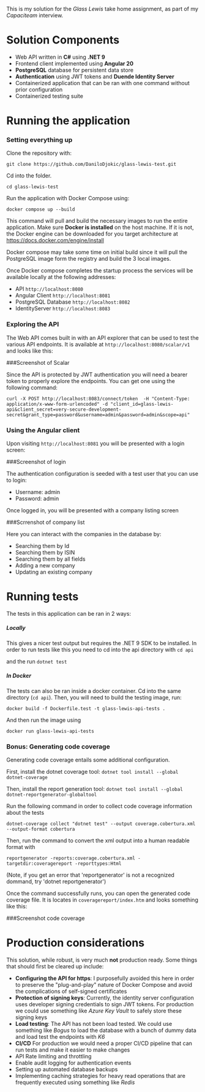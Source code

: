 This is my solution for the *Glass Lewis* take home assignment, as part of my *Capaciteam* interview.

# Solution Components

- Web API written in **C#** using **.NET 9**
- Frontend client implemented using **Angular 20**  
- **PostgreSQL** database for persistent data store
- **Authentication** using JWT tokens and **Duende Identity Server**
- Containerized application that can be ran with one command without prior configuration
- Containerized testing suite

# Running the application

### Setting everything up

Clone the repository with:

`git clone https://github.com/DaniloDjokic/glass-lewis-test.git`

Cd into the folder.

`cd glass-lewis-test`

Run the application with Docker Compose using:

`docker compose up --build`

This command will pull and build the necessary images to run the entire application. Make sure **Docker is installed** on the host machine. If it is not, the Docker engine can be downloaded for you target architecture at https://docs.docker.com/engine/install

Docker compose may take some time on initial build since it will pull the PostgreSQL image form the registry and build the 3 local images.

Once Docker compose completes the startup process the services will be available locally at the following addresses:

- API `http://localhost:8080`
- Angular Client `http://localhost:8081`
- PostgreSQL Database `http://localhost:8082`
- IdentityServer `http://localhost:8083`

### Exploring the API

The Web API comes built in with an API explorer that can be used to test the various API endpoints. 
It is available at `http://localhost:8080/scalar/v1` and looks like this:

###Screenshot of Scalar

Since the API is protected by JWT authentication you will need a bearer token to properly explore the endpoints. You can get one using the following command:

`curl -X POST http://localhost:8083/connect/token  -H "Content-Type: application/x-www-form-urlencoded" -d "client_id=glass-lewis-api&client_secret=very-secure-development-secret&grant_type=password&username=admin&password=admin&scope=api"`

### Using the Angular client

Upon visiting `http://localhost:8081` you will be presented with a login screen:

###Screenshot of login

The authentication configuration is seeded with a test user that you can use to login:

- Username: admin
- Password: admin

Once logged in, you will be presented with a company listing screen

###Scrrenshot of company list

Here you can interact with the companies in the database by:

- Searching them by Id
- Searching them by ISIN
- Searching them by all fields
- Adding a new company
- Updating an existing company

# Running tests

The tests in this application can be ran in 2 ways:

##### Locally

This gives a nicer test output but requires the .NET 9 SDK to be installed. In order to run tests like this you need to cd into the api directory with `cd api`

and the run `dotnet test`

##### In Docker

The tests can also be ran inside a docker container. Cd into the same directory (`cd api`).
Then, you will need to build the testing image, run:

`docker build -f Dockerfile.test -t glass-lewis-api-tests .`

And then run the image using

`docker run glass-lewis-api-tests`

### Bonus: Generating code coverage

Generating code coverage entails some additional configuration.

First, install the dotnet coverage tool:
`dotnet tool install --global dotnet-coverage`

Then, install the report generation tool:
`dotnet tool install --global dotnet-reportgenerator-globaltool`

Run the following command in order to collect code coverage information about the tests

`dotnet-coverage collect "dotnet test" --output coverage.cobertura.xml --output-format cobertura`

Then, run the command to convert the xml output into a human readable format with

`reportgenerator -reports:coverage.cobertura.xml -targetdir:coveragereport -reporttypes:Html`

(Note, if you get an error that 'reportgenerator' is not a recognized dommand, try 'dotnet reportgenerator')

Once the command successfully runs, you can open the generated code coverage file. It is locates in `coveragereport/index.htm` and looks something like this:

###Screenshot code coverage

# Production considerations

This solution, while robust, is very much **not** production ready. Some things that should first be cleared up include:

- **Configuring the API for https**: I purposefully avoided this here in order to preserve the "plug-and-play" nature of Docker Compose and avoid the complications of self-signed certificates
- **Protection of signing keys**: Currently, the identity server configuration uses developer signing credentials to sign JWT tokens. For production we could use something like *Azure Key Vault* to safely store these signing keys
- **Load testing**: The API has not been load tested. We could use something like *Bogus* to load the database with a bunch of dummy data and load test the endpoints with *K6*
- **CI/CD** For production we would need a proper CI/CD pipeline that can run tests and make it easier to make changes
- API Rate limiting and throttling
- Enable audit logging for authentication events
- Setting up automated database backups
- Implementing caching strategies for heavy read operations that are frequently executed using something like *Redis*
